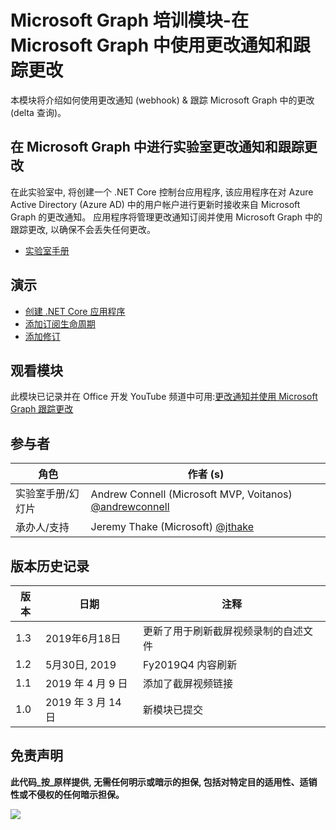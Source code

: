 # <a name="microsoft-graph-training-module---using-change-notifications-and-track-changes-with-microsoft-graph"></a>Microsoft Graph 培训模块-在 Microsoft Graph 中使用更改通知和跟踪更改

本模块将介绍如何使用更改通知 (webhook) & 跟踪 Microsoft Graph 中的更改 (delta 查询)。

## <a name="lab---change-notifications-and-track-changes-with-the-microsoft-graph"></a>在 Microsoft Graph 中进行实验室更改通知和跟踪更改

在此实验室中, 将创建一个 .NET Core 控制台应用程序, 该应用程序在对 Azure Active Directory (Azure AD) 中的用户帐户进行更新时接收来自 Microsoft Graph 的更改通知。 应用程序将管理更改通知订阅并使用 Microsoft Graph 中的跟踪更改, 以确保不会丢失任何更改。

- [实验室手册](./Lab.md)

## <a name="demos"></a>演示

- [创建 .NET Core 应用程序](./demos/01-create-application)
- [添加订阅生命周期](./demos/02-subscription-management)
- [添加修订](./demos/03-track-changes)

## <a name="watch-the-module"></a>观看模块

此模块已记录并在 Office 开发 YouTube 频道中可用:[更改通知并使用 Microsoft Graph 跟踪更改](https://youtu.be/fThiCZmIcMQ)

## <a name="contributors"></a>参与者

|        角色         |                                       作者 (s)                                       |
| -------------------- | ------------------------------------------------------------------------------------- |
| 实验室手册/幻灯片 | Andrew Connell (Microsoft MVP, Voitanos) [@andrewconnell](//github.com/andrewconnell) |
| 承办人/支持    | Jeremy Thake (Microsoft) [@jthake](//github.com/jthake)                               |

## <a name="version-history"></a>版本历史记录

| 版本 |      日期      |                     注释                     |
| ------- | -------------- | ------------------------------------------------ |
| 1.3     | 2019年6月18日  | 更新了用于刷新截屏视频录制的自述文件 |
| 1.2     | 5月30日, 2019   | Fy2019Q4 内容刷新                         |
| 1.1     | 2019 年 4 月 9 日  | 添加了截屏视频链接                            |
| 1.0     | 2019 年 3 月 14 日 | 新模块已提交                             |

## <a name="disclaimer"></a>免责声明

**此代码_按_原样提供, 无需任何明示或暗示的担保, 包括对特定目的适用性、适销性或不侵权的任何暗示担保。**

<img src="https://telemetry.sharepointpnp.com/msgraph-training-changenotifications" />

